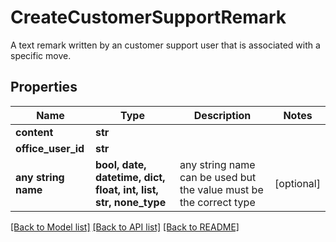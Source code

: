 # CreateCustomerSupportRemark

A text remark written by an customer support user that is associated with a specific move.

## Properties
Name | Type | Description | Notes
------------ | ------------- | ------------- | -------------
**content** | **str** |  | 
**office_user_id** | **str** |  | 
**any string name** | **bool, date, datetime, dict, float, int, list, str, none_type** | any string name can be used but the value must be the correct type | [optional]

[[Back to Model list]](../README.md#documentation-for-models) [[Back to API list]](../README.md#documentation-for-api-endpoints) [[Back to README]](../README.md)


